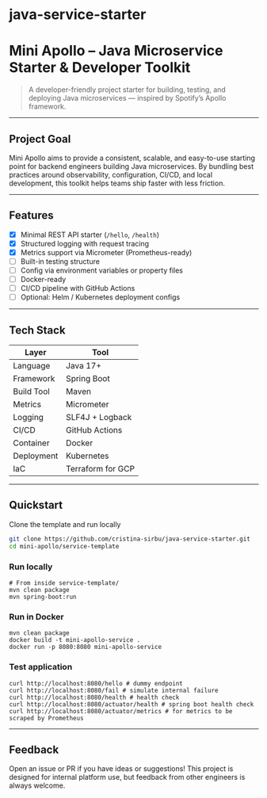 # java-service-starter

# Mini Apollo – Java Microservice Starter & Developer Toolkit

> A developer-friendly project starter for building, testing, and deploying Java microservices — inspired by Spotify’s Apollo framework.

---

## Project Goal

Mini Apollo aims to provide a consistent, scalable, and easy-to-use starting point for backend engineers building Java microservices. By bundling best practices around observability, configuration, CI/CD, and local development, this toolkit helps teams ship faster with less friction.

---

## Features

- [x] Minimal REST API starter (`/hello`, `/health`)
- [x] Structured logging with request tracing
- [x] Metrics support via Micrometer (Prometheus-ready)
- [ ] Built-in testing structure
- [ ] Config via environment variables or property files
- [ ] Docker-ready
- [ ] CI/CD pipeline with GitHub Actions
- [ ] Optional: Helm / Kubernetes deployment configs

---

## Tech Stack

| Layer      | Tool              |
|------------|-------------------|
| Language   | Java 17+          |
| Framework  | Spring Boot       |
| Build Tool | Maven             |
| Metrics    | Micrometer        |
| Logging    | SLF4J + Logback   |
| CI/CD      | GitHub Actions    |
| Container  | Docker            |
| Deployment | Kubernetes        |
| IaC        | Terraform for GCP |

---

## Quickstart

Clone the template and run locally

```bash
git clone https://github.com/cristina-sirbu/java-service-starter.git
cd mini-apollo/service-template
```

### Run locally

```shell
# From inside service-template/
mvn clean package
mvn spring-boot:run
```

### Run in Docker

```shell
mvn clean package
docker build -t mini-apollo-service .
docker run -p 8080:8080 mini-apollo-service
```

### Test application

```shell
curl http://localhost:8080/hello # dummy endpoint
curl http://localhost:8080/fail # simulate internal failure
curl http://localhost:8080/health # health check
curl http://localhost:8080/actuator/health # spring boot health check
curl http://localhost:8080/actuator/metrics # for metrics to be scraped by Prometheus
```

---

## Feedback

Open an issue or PR if you have ideas or suggestions! This project is designed for internal platform use, but feedback from other engineers is always welcome.
